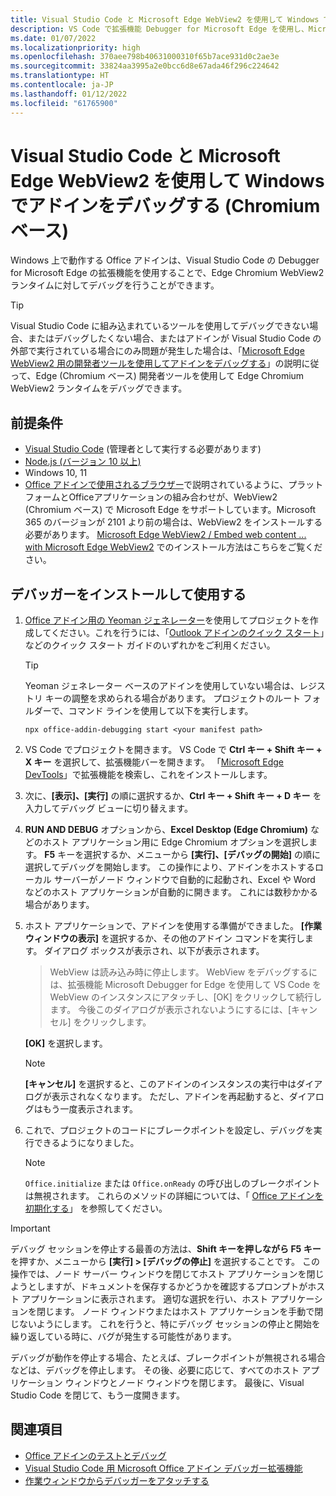 ```yaml
---
title: Visual Studio Code と Microsoft Edge WebView2 を使用して Windows でアドインをデバッグする (Chromium ベース)
description: VS Code で拡張機能 Debugger for Microsoft Edge を使用し、Microsoft Edge WebView2 (Chromium ベース) を使用した Office アドインをデバッグする方法について説明します。
ms.date: 01/07/2022
ms.localizationpriority: high
ms.openlocfilehash: 370aee798b40631000310f65b7ace931d0c2ae3e
ms.sourcegitcommit: 33824aa3995a2e0bcc6d8e67ada46f296c224642
ms.translationtype: HT
ms.contentlocale: ja-JP
ms.lasthandoff: 01/12/2022
ms.locfileid: "61765900"
---
```

# <a name="debug-add-ins-on-windows-using-visual-studio-code-and-microsoft-edge-webview2-chromium-based"></a>Visual Studio Code と Microsoft Edge WebView2 を使用して Windows でアドインをデバッグする (Chromium ベース)

Windows 上で動作する Office アドインは、Visual Studio Code の Debugger for Microsoft Edge の拡張機能を使用することで、Edge Chromium WebView2 ランタイムに対してデバッグを行うことができます。

> [!TIP]
> Visual Studio Code に組み込まれているツールを使用してデバッグできない場合、またはデバッグしたくない場合、またはアドインが Visual Studio Code の外部で実行されている場合にのみ問題が発生した場合は、「[Microsoft Edge WebView2 用の開発者ツールを使用してアドインをデバッグする](debug-add-ins-using-devtools-edge-chromium.md)」の説明に従って、Edge (Chromium ベース) 開発者ツールを使用して Edge Chromium WebView2 ランタイムをデバッグできます。

## <a name="prerequisites"></a>前提条件

- [Visual Studio Code](https://code.visualstudio.com/) (管理者として実行する必要があります)
- [Node.js (バージョン 10 以上)](https://nodejs.org/)
- Windows 10, 11
- [Office アドインで使用されるブラウザー](../concepts/browsers-used-by-office-web-add-ins.md)で説明されているように、プラットフォームとOfficeアプリケーションの組み合わせが、WebView2 (Chromium ベース) で Microsoft Edge をサポートしています。Microsoft 365 のバージョンが 2101 より前の場合は、WebView2 をインストールする必要があります。 [Microsoft Edge WebView2 / Embed web content ... with Microsoft Edge WebView2](https://developer.microsoft.com/microsoft-edge/webview2/) でのインストール方法はこちらをご覧ください。

## <a name="install-and-use-the-debugger"></a>デバッガーをインストールして使用する

1. [Office アドイン用の Yeoman ジェネレーター](https://github.com/OfficeDev/generator-office)を使用してプロジェクトを作成してください。これを行うには、「[Outlook アドインのクイック スタート](../quickstarts/outlook-quickstart.md)」などのクイック スタート ガイドのいずれかをご利用ください。

   > [!TIP]
   > Yeoman ジェネレーター ベースのアドインを使用していない場合は、レジストリ キーの調整を求められる場合があります。 プロジェクトのルート フォルダーで、コマンド ラインを使用して以下を実行します。
   >
   > ``` command&nbsp;line
   > npx office-addin-debugging start <your manifest path>
   > ```

1. VS Code でプロジェクトを開きます。 VS Code で **Ctrl キー + Shift キー + X キー** を選択して、拡張機能バーを開きます。 「[Microsoft Edge DevTools](/microsoft-edge/visual-studio-code/microsoft-edge-devtools-extension)」で拡張機能を検索し、これをインストールします。

1. 次に、**[表示]、[実行]** の順に選択するか、**Ctrl キー + Shift キー + D キー** を入力してデバッグ ビューに切り替えます。

1. **RUN AND DEBUG** オプションから、**Excel Desktop (Edge Chromium)** などのホスト アプリケーション用に Edge Chromium オプションを選択します。 **F5** キーを選択するか、メニューから **[実行]、[デバッグの開始]** の順に選択してデバッグを開始します。 この操作により、アドインをホストするローカル サーバーがノード ウィンドウで自動的に起動され、Excel や Word などのホスト アプリケーションが自動的に開きます。 これには数秒かかる場合があります。

1. ホスト アプリケーションで、アドインを使用する準備ができました。 **[作業ウィンドウの表示]** を選択するか、その他のアドイン コマンドを実行します。 ダイアログ ボックスが表示され、以下が表示されます。

   > WebView は読み込み時に停止します。
   > WebView をデバッグするには、拡張機能 Microsoft Debugger for Edge を使用して VS Code を WebView のインスタンスにアタッチし、[OK] をクリックして続行します。 今後このダイアログが表示されないようにするには、[キャンセル] をクリックします。

   **[OK]** を選択します。

   > [!NOTE]
   > **[キャンセル]** を選択すると、このアドインのインスタンスの実行中はダイアログが表示されなくなります。 ただし、アドインを再起動すると、ダイアログはもう一度表示されます。

1. これで、プロジェクトのコードにブレークポイントを設定し、デバッグを実行できるようになりました。

   > [!NOTE]
   > `Office.initialize` または `Office.onReady` の呼び出しのブレークポイントは無視されます。 これらのメソッドの詳細については、「 [Office アドインを初期化する](../develop/initialize-add-in.md)」 を参照してください。

> [!IMPORTANT]
> デバッグ セッションを停止する最善の方法は、**Shift キーを押しながら F5 キー** を押すか、メニューから **[実行] > [デバッグの停止]** を選択することです。 この操作では、ノード サーバー ウィンドウを閉じてホスト アプリケーションを閉じようとしますが、ドキュメントを保存するかどうかを確認するプロンプトがホスト アプリケーションに表示されます。 適切な選択を行い、ホスト アプリケーションを閉じます。 ノード ウィンドウまたはホスト アプリケーションを手動で閉じないようにします。 これを行うと、特にデバッグ セッションの停止と開始を繰り返している時に、バグが発生する可能性があります。
>
> デバッグが動作を停止する場合、たとえば、ブレークポイントが無視される場合などは、デバッグを停止します。 その後、必要に応じて、すべてのホスト アプリケーション ウィンドウとノード ウィンドウを閉じます。 最後に、Visual Studio Code を閉じて、もう一度開きます。

## <a name="see-also"></a>関連項目

- [Office アドインのテストとデバッグ](test-debug-office-add-ins.md)
- [Visual Studio Code 用 Microsoft Office アドイン デバッガー拡張機能](debug-with-vs-extension.md)
- [作業ウィンドウからデバッガーをアタッチする](attach-debugger-from-task-pane.md)
